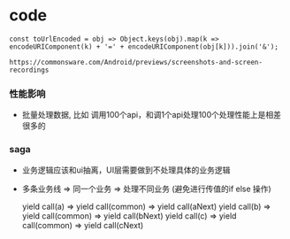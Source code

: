 # code

```
const toUrlEncoded = obj => Object.keys(obj).map(k => encodeURIComponent(k) + '=' + encodeURIComponent(obj[k])).join('&');
```

```
https://commonsware.com/Android/previews/screenshots-and-screen-recordings
```


### 性能影响
 + 批量处理数据, 比如 调用100个api，和调1个api处理100个处理性能上是相差很多的

### saga
 + 业务逻辑应该和ui抽离，UI层需要做到不处理具体的业务逻辑
 + 多条业务线 => 同一个业务 => 处理不同业务 (避免进行传值的if else 操作)
   
    yield call(a) => yield call(common) => yield call(aNext)
    yield call(b) => yield call(common) => yield call(bNext)
    yield call(c) => yield call(common) => yield call(cNext)
    
 

